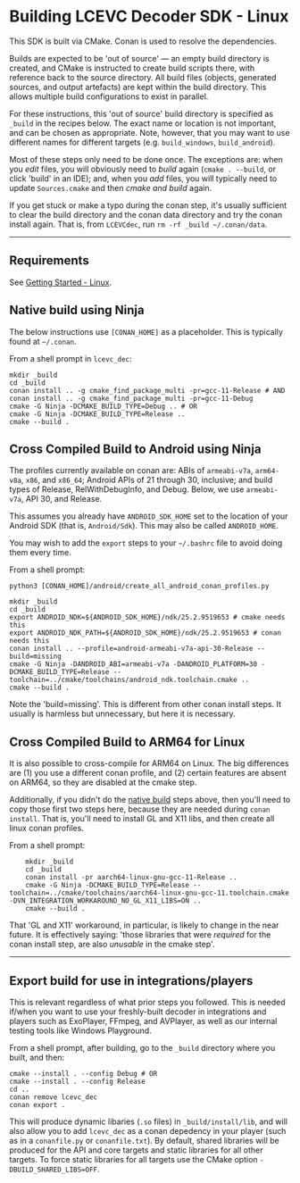 # Building LCEVC Decoder SDK - Linux

This SDK is built via CMake. Conan is used to resolve the dependencies.

Builds are expected to be 'out of source' — an empty build directory is created, and CMake is instructed to create build scripts there, with reference back to the source directory. All build files (objects, generated sources, and output artefacts) are kept within the build directory. This allows multiple build configurations to exist in parallel.

For these instructions, this 'out of source' build directory is specified as `_build` in the recipes below. The exact name or location is not important, and can be chosen as appropriate. Note, however, that you may want to use different names for different targets (e.g. `build_windows`, `build_android`).

Most of these steps only need to be done once. The exceptions are: when you *edit* files, you will obviously need to *build* again (`cmake . --build`, or click 'build' in an IDE); and, when you *add* files, you will typically need to update `Sources.cmake` and then *cmake and build* again.

If you get stuck or make a typo during the conan step, it's usually sufficient to clear the build directory and the conan data directory and try the conan install again. That is, from `LCEVCdec`, run `rm -rf _build ~/.conan/data`.

---

## Requirements

See [Getting Started - Linux](getting_started_linux.md).

## Native build using Ninja

The below instructions use `[CONAN_HOME]` as a placeholder. This is typically found at `~/.conan`.

From a shell prompt in `lcevc_dec`:

```shell
mkdir _build
cd _build
conan install .. -g cmake_find_package_multi -pr=gcc-11-Release # AND
conan install .. -g cmake_find_package_multi -pr=gcc-11-Debug
cmake -G Ninja -DCMAKE_BUILD_TYPE=Debug .. # OR
cmake -G Ninja -DCMAKE_BUILD_TYPE=Release ..
cmake --build .
```

## Cross Compiled Build to Android using Ninja

The profiles currently available on conan are: ABIs of `armeabi-v7a`, `arm64-v8a`, `x86`, and `x86_64`; Android APIs of 21 through 30, inclusive; and build types of Release, RelWithDebugInfo, and Debug. Below, we use `armeabi-v7a`, API 30, and Release.

This assumes you already have `ANDROID_SDK_HOME` set to the location of your Android SDK (that is, `Android/Sdk`). This may also be called `ANDROID_HOME`.

You may wish to add the `export` steps to your `~/.bashrc` file to avoid doing them every time.

From a shell prompt:

```shell
python3 [CONAN_HOME]/android/create_all_android_conan_profiles.py

mkdir _build
cd _build
export ANDROID_NDK=${ANDROID_SDK_HOME}/ndk/25.2.9519653 # cmake needs this
export ANDROID_NDK_PATH=${ANDROID_SDK_HOME}/ndk/25.2.9519653 # conan needs this
conan install .. --profile=android-armeabi-v7a-api-30-Release --build=missing
cmake -G Ninja -DANDROID_ABI=armeabi-v7a -DANDROID_PLATFORM=30 -DCMAKE_BUILD_TYPE=Release --toolchain=../cmake/toolchains/android_ndk.toolchain.cmake ..
cmake --build .
```

Note the 'build=missing'. This is different from other conan install steps. It usually is harmless but unnecessary, but here it is necessary.

## Cross Compiled Build to ARM64 for Linux

It is also possible to cross-compile for ARM64 on Linux. The big differences are (1) you use a different conan profile, and (2) certain features are absent on ARM64, so they are disabled at the cmake step.

Additionally, if you didn't do the [native build](#native-build-using-ninja) steps above, then you'll need to copy those first two steps here, because they are needed during `conan install`. That is, you'll need to install GL and X11 libs, and then create all linux conan profiles.

From a shell prompt:

```shell
	mkdir _build
	cd _build
	conan install -pr aarch64-linux-gnu-gcc-11-Release ..
	cmake -G Ninja -DCMAKE_BUILD_TYPE=Release --toolchain=../cmake/toolchains/aarch64-linux-gnu-gcc-11.toolchain.cmake -DVN_INTEGRATION_WORKAROUND_NO_GL_X11_LIBS=ON ..
	cmake --build .
```

That 'GL and X11' workaround, in particular, is likely to change in the near future. It is effectively saying: 'those libraries that were *required* for the conan install step, are also *unusable* in the cmake step'.

---

## Export build for use in integrations/players

This is relevant regardless of what prior steps you followed. This is needed if/when you want to use your freshly-built decoder in integrations and players such as ExoPlayer, FFmpeg, and AVPlayer, as well as our internal testing tools like Windows Playground.

From a shell prompt, after building, go to the `_build` directory where you built, and then:

```shell
cmake --install . --config Debug # OR
cmake --install . --config Release
cd ..
conan remove lcevc_dec
conan export .
```

This will produce dynamic libaries (`.so` files) in `_build/install/lib`, and will also allow you to add `lcevc_dec` as a conan depedency in your player (such as in a `conanfile.py` or `conanfile.txt`). By default, shared libraries will be produced for the API and core targets and static libraries for all other targets. To force static libraries for all targets use the CMake option `-DBUILD_SHARED_LIBS=OFF`.
